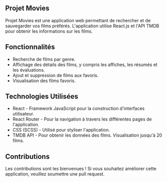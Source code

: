 ## Projet Movies

Projet Movies est une application web permettant de rechercher et de sauvegarder vos films préférés. L'application utilise React.js et l'API TMDB pour obtenir les informations sur les films.

## Fonctionnalités

- Recherche de films par genre.
- Affichage des détails des films, y compris les affiches, les résumés et les évaluations.
- Ajout et suppression de films aux favoris.
- Visualisation des films favoris.

## Technologies Utilisées

- React - Framework JavaScript pour la construction d'interfaces utilisateur.
- React Router - Pour la navigation à travers les différentes pages de l'application.
- CSS (SCSS) - Utilisé pour styliser l'application.
- TMDB API - Pour obtenir les données des films. Visualisation jusqu'à 20 films.

## Contributions

Les contributions sont les bienvenues ! Si vous souhaitez améliorer cette application, veuillez soumettre une pull request.


